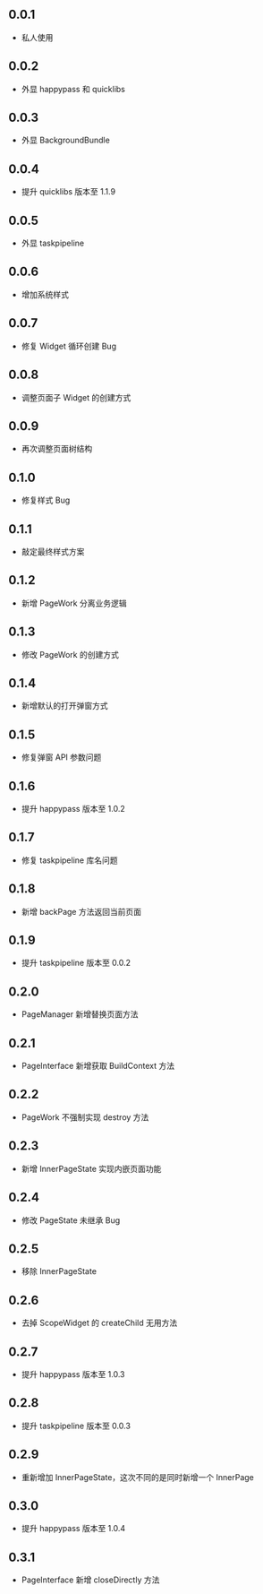 ## 0.0.1

- 私人使用

## 0.0.2

- 外显 happypass 和 quicklibs

## 0.0.3

- 外显 BackgroundBundle

## 0.0.4

- 提升 quicklibs 版本至 1.1.9

## 0.0.5

- 外显 taskpipeline

## 0.0.6

- 增加系统样式

## 0.0.7

- 修复 Widget 循环创建 Bug

## 0.0.8

- 调整页面子 Widget 的创建方式

## 0.0.9

- 再次调整页面树结构

## 0.1.0

- 修复样式 Bug

## 0.1.1

- 敲定最终样式方案

## 0.1.2

- 新增 PageWork 分离业务逻辑

## 0.1.3

- 修改 PageWork 的创建方式

## 0.1.4

- 新增默认的打开弹窗方式

## 0.1.5

- 修复弹窗 API 参数问题

## 0.1.6

- 提升 happypass 版本至 1.0.2

## 0.1.7

- 修复 taskpipeline 库名问题

## 0.1.8

- 新增 backPage 方法返回当前页面

## 0.1.9

- 提升 taskpipeline 版本至 0.0.2

## 0.2.0

- PageManager 新增替换页面方法

## 0.2.1

- PageInterface 新增获取 BuildContext 方法

## 0.2.2

- PageWork 不强制实现 destroy 方法

## 0.2.3

- 新增 InnerPageState 实现内嵌页面功能

## 0.2.4

- 修改 PageState 未继承 Bug

## 0.2.5

- 移除 InnerPageState

## 0.2.6

- 去掉 ScopeWidget 的 createChild 无用方法

## 0.2.7

- 提升 happypass 版本至 1.0.3

## 0.2.8

- 提升 taskpipeline 版本至 0.0.3

## 0.2.9

- 重新增加 InnerPageState，这次不同的是同时新增一个 InnerPage

## 0.3.0

- 提升 happypass 版本至 1.0.4

## 0.3.1

- PageInterface 新增 closeDirectly 方法